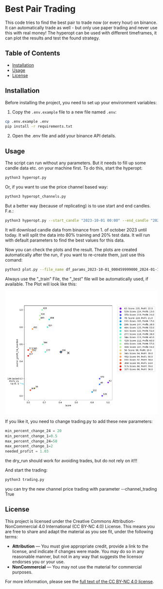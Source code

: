 # Best Pair Trading

This code tries to find the best pair to trade now (or every hour) on binance.
It can automatically trade as well - but only use paper trading and never use this with real money!
The hyperopt can be used with different timeframes, it can plot the results and test the found strategy.

## Table of Contents

- [Installation](#installation)
- [Usage](#usage)
- [License](#license)

## Installation

Before installing the project, you need to set up your environment variables:

1. Copy the `.env.example` file to a new file named `.env`:

```bash
cp .env.example .env
pip install -r requirements.txt
```

2. Open the .env file and add your binance API details.

## Usage

The script can run without any parameters. But it needs to fill up some candle data etc. on your machine first.
To do this, start the hyperopt:

```bash
python3 hyperopt.py
```


Or, if you want to use the price channel based way:

```bash
python3 hyperopt_channels.py
```


But a better way (because of replicating) is to use start and end candles. F.e.:

```bash
python3 hyperopt.py --start_candle "2023-10-01 00:00" --end_candle "2024-01-14 12:00"
```

It will download candle data from binance from 1. of october 2023 until today.
It will split the data into 80% training and 20% test data.
It will run with default parameters to find the best values for this data.

Now you can check the plots and the result.
The plots are created automatically after the run, if you want to re-create them, just use this comand:

```bash
python3 plot.py --file_name df_params_2023-10-01_000459999000_2024-01-14_120459999000_train.pkl
```

Always use the "_train" File, the "_test" file will be automatically used, if available.
The Plot will look like this:

![Example Plot](readme_images/score_vs_overall_profit_24_2023-10-01_000459999000_2024-01-14_120459999000.png)

If you like it, you need to change trading.py to add these new parameters:

```python
min_percent_change_24 = 20
min_percent_change_1=0.5
max_percent_change_24=50
max_percent_change_1=2
needed_profit = 1.03
```

the dry_run should work for avoiding trades, but do not rely on it!!!

And start the trading:

```bash
python3 trading.py
```

you can try the new channel price trading with parameter --channel_trading True

## License

This project is licensed under the Creative Commons Attribution-NonCommercial 4.0 International (CC BY-NC 4.0) License. This means you are free to share and adapt the material as you see fit, under the following terms:

- **Attribution** — You must give appropriate credit, provide a link to the license, and indicate if changes were made. You may do so in any reasonable manner, but not in any way that suggests the licensor endorses you or your use.
- **NonCommercial** — You may not use the material for commercial purposes.

For more information, please see the [full text of the CC BY-NC 4.0 license](https://creativecommons.org/licenses/by-nc/4.0/).